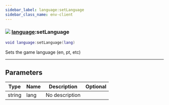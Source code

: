 ```yaml
---
sidebar_label: language:setLanguage
sidebar_class_name: env-client
---
```


### ![](/img/wiki/client.png) [language](../language/README.md):setLanguage

```lua
void language:setLanguage(lang)
```

Sets the game language (en, pt, etc)<br/>

-----------------
## Parameters

| Type   | Name | Description | Optional |
| ------ | ---- | ----------- | -------: |
| string | lang | No description |   |
